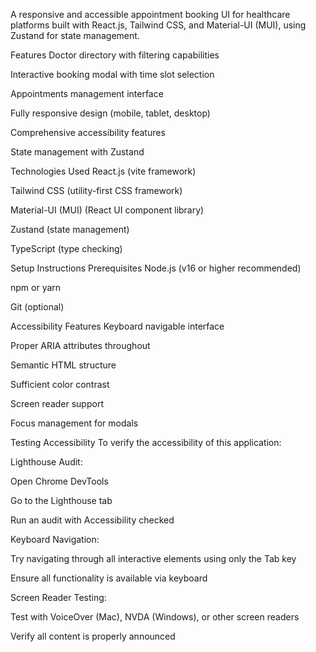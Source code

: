A responsive and accessible appointment booking UI for healthcare platforms built with React.js, Tailwind CSS, and Material-UI (MUI), using Zustand for state management.

Features
Doctor directory with filtering capabilities

Interactive booking modal with time slot selection

Appointments management interface

Fully responsive design (mobile, tablet, desktop)

Comprehensive accessibility features

State management with Zustand

Technologies Used
React.js (vite framework)

Tailwind CSS (utility-first CSS framework)

Material-UI (MUI) (React UI component library)

Zustand (state management)

TypeScript (type checking)

Setup Instructions
Prerequisites
Node.js (v16 or higher recommended)

npm or yarn

Git (optional)


Accessibility Features
Keyboard navigable interface

Proper ARIA attributes throughout

Semantic HTML structure

Sufficient color contrast

Screen reader support

Focus management for modals

Testing Accessibility
To verify the accessibility of this application:

Lighthouse Audit:

Open Chrome DevTools

Go to the Lighthouse tab

Run an audit with Accessibility checked

Keyboard Navigation:

Try navigating through all interactive elements using only the Tab key

Ensure all functionality is available via keyboard

Screen Reader Testing:

Test with VoiceOver (Mac), NVDA (Windows), or other screen readers

Verify all content is properly announced
